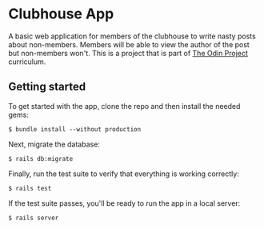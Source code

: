 # Clubhouse App

A basic web application for members of the clubhouse to write nasty posts
about non-members. Members will be able to view the author of the post but 
non-members won't. This is a project that is part of [The Odin Project](https://www.theodinproject.com/lessons/authentication)
curriculum.

## Getting started

To get started with the app, clone the repo and then install the needed gems:

```
$ bundle install --without production
```

Next, migrate the database:

```
$ rails db:migrate
```

Finally, run the test suite to verify that everything is working correctly:

```
$ rails test
```

If the test suite passes, you'll be ready to run the app in a local server:

```
$ rails server
```
